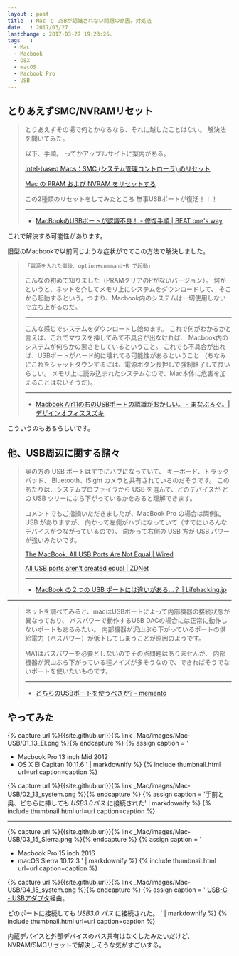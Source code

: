 ```yaml
---
layout : post
title  : Mac で USBが認識されない問題の原因、対処法
date   : 2017/03/27
lastchange : 2017-03-27 19:23:26.
tags   :
  - Mac
  - Macbook
  - OSX
  - macOS
  - Macbook Pro
  - USB
---
```


## とりあえずSMC/NVRAMリセット

> とりあえずその場で何とかなるなら、それに越したことはない。
> 解決法を聞いてみた。
> 
> 以下、手順。
> ってかアップルサイトに案内がある。
> 
> [Intel-based Macs：SMC (システム管理コントローラ) のリセット](https://support.apple.com/ja-jp/HT201295)
>
> [Mac の PRAM および NVRAM をリセットする](https://support.apple.com/ja-jp/HT204063)
> 
> この2種類のリセットをしてみたところ
> 無事USBポートが復活！！！
>
> ---
>
> * [MacBookのUSBポートが認識不良！ - 修復手順 \| BEAT one's way](http://beat.sakura.hippy.jp/?eid=1233860)

これで解決する可能性があります。

旧型のMacbookで以前同じような症状がでてこの方法で解決しました。

>     「電源を入れた直後、option+command+R で起動」
>
> こんなの初めて知りました（PRAMクリアのPがないバージョン）。
> 何かというと、ネットを介してメモリ上にシステムをダウンロードして、
> そこから起動するという。つまり、Macbook内のシステムは一切使用しないで立ち上がるのだ。
> 
> ---
> 
> こんな感じでシステムをダウンロードし始めます。
> これで何がわかるかと言えば、これでマウスを挿してみて不具合が出なければ、
> Macbook内のシステムが何らかの悪さをしているということ。
> これでも不具合が出れば、USBポートがハード的に壊れてる可能性があるということ
> （ちなみにこれをシャットダウンするには、電源ボタン長押しで強制終了して良いらしい。
> メモリ上に読み込まれたシステムなので、Mac本体に危害を加えることはないそうだ）。
> 
> ---
> 
> * [Macbook Air11の右のUSBポートの認識がおかしい。 - まなぶろぐ。\| デザインオフィススズキ](http://manablog.dosuzuki.com/apple/post-1314/)

こういうのもあるらしいです。


## 他、USB周辺に関する諸々

> 奥の方の USB ポートはすでにハブになっていて、 キーボード、トラックパッド、
> Bluetooth、iSight カメラと共有されているのだそうです。
> このあたりは、システムプロファイラから USB を選んで、どのデバイスが
> どの USB ツリーにぶら下がっているかをみると理解できます。
>
> コメントでもご指摘いただきましたが、MacBook Pro の場合は両側に USB がありますが、
> 向かって左側がハブになっていて（すでにいろんなデバイスがつながっているので）、
> 向かって右側の USB 方が USB パワーが強いみたいです。
> 
> [The MacBook. All USB Ports Are Not Equal \| Wired](https://www.wired.com/2008/05/the-macbook-all)
> 
> [All USB ports aren’t created equal \| ZDNet](http://www.zdnet.com/topic/apple/?p=1717)
> 
> ---
>
> * [MacBook の２つの USB ポートには違いがある...？ \| Lifehacking.jp](http://lifehacking.jp/2008/05/difference-of-macbook-usb-ports/)

---

> ネットを調べてみると、macはUSBポートによって内部機器の接続状態が異なっており、
> バスパワーで動作するUSB DACの場合には正常に動作しないポートもあるみたい。
> 内部機器が沢山ぶら下がっているポートの供給電力（バスパワー）が低下してしまうことが原因のようです。
> 
> MA1はバスパワーを必要としないのでその点問題はありませんが、
> 内部機器が沢山ぶら下がっている程ノイズが多そうなので、できればそうでないポートを使いたいものです。
>
> ---
> 
> * [どちらのUSBポートを使うべきか? - memento](http://d.hatena.ne.jp/briareos156/20130710/p1)

## やってみた

{% capture url %}{{site.github.url}}{% link _Mac/images/Mac-USB/01_13_El.png %}{% endcapture %}
{% assign caption = '
* Macbook Pro 13 inch Mid 2012
* OS X El Capitan 10.11.6
' | markdownify %}
{% include thumbnail.html url=url caption=caption %}

{% capture url %}{{site.github.url}}{% link _Mac/images/Mac-USB/02_13_system.png %}{% endcapture %}
{% assign caption = '手前と奥、どちらに挿しても *USB3.0バス* に接続された' | markdownify %}
{% include thumbnail.html url=url caption=caption %}

---

{% capture url %}{{site.github.url}}{% link _Mac/images/Mac-USB/03_15_Sierra.png %}{% endcapture %}
{% assign caption = '
* Macbook Pro 15 inch 2016
* macOS Sierra 10.12.3
' | markdownify %}
{% include thumbnail.html url=url caption=caption %}

{% capture url %}{{site.github.url}}{% link _Mac/images/Mac-USB/04_15_system.png %}{% endcapture %}
{% assign caption = '
[USB-C - USBアダプタ](http://www.apple.com/jp/shop/product/MJ1M2AM/A/)経由。

どのポートに接続しても *USB3.0 バス* に接続された。
' | markdownify %}
{% include thumbnail.html url=url caption=caption %}

内蔵デバイスと外部デバイスのバス共有はなくしたみたいだけど、NVRAM/SMCリセットで解決しそうな気がすごいする。
